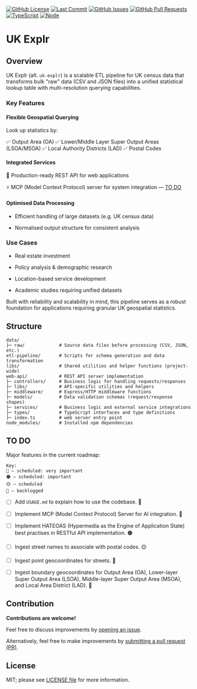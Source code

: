 [![GitHub License](https://img.shields.io/github/license/TejBirringTM/uk-explr?color=blue)](LICENSE.md)
[![Last Commit](https://img.shields.io/github/last-commit/TejBirringTM/uk-explr)](https://github.com/TejBirringTM/uk-explr/commits/main)
[![GitHub Issues](https://img.shields.io/github/issues/TejBirringTM/uk-explr)](https://github.com/TejBirringTM/uk-explr/issues)
[![GitHub Pull Requests](https://img.shields.io/github/issues-pr/TejBirringTM/uk-explr)](https://github.com/TejBirringTM/uk-explr/pulls)
[![TypeScript](https://img.shields.io/badge/TypeScript-5+-007ACC?logo=typescript&logoColor=007ACC&labelColor=FFF)](https://www.typescriptlang.org)
[![Node](https://img.shields.io/badge/Node-23+-3C873A?logo=node.js&labelColor=FFF)](https://nodejs.org)

# UK Explr

## Overview

UK Explr (alt. `uk-explr`) is a scalable ETL pipeline for UK census data that transforms bulk "raw" data (CSV and JSON files) into a unified statistical lookup table with multi-resolution querying capabilities.

### Key Features

#### Flexible Geospatial Querying

Look up statistics by:

✅ Output Area (OA)
✅ Lower/Middle Layer Super Output Areas (LSOA/MSOA)
✅ Local Authority Districts (LAD)
✅ Postal Codes

#### Integrated Services

🚀 Production-ready REST API for web applications

⚡ MCP (Model Context Protocol) server for system integration — [TO DO](#to-do)

#### Optimised Data Processing

- Efficient handling of large datasets (e.g. UK census data)

- Normalised output structure for consistent analysis

### Use Cases

- Real estate investment

- Policy analysis & demographic research

- Location-based service development

- Academic studies requiring unified datasets

Built with reliability and scalability in mind, this pipeline serves as a robust foundation for applications requiring granular UK geospatial statistics.

## Structure

```text
data/
├─ raw/             # Source data files before processing (CSV, JSON, etc.)
etl-pipeline/       # Scripts for schema generation and data transformation
libs/               # Shared utilities and helper functions (project-wide)
web-api/            # REST API server implementation
├─ controllers/     # Business logic for handling requests/responses
├─ libs/            # API-specific utilities and helpers
├─ middleware/      # Express/HTTP middleware functions
├─ models/          # Data validation schemas (request/response shapes)
├─ services/        # Business logic and external service integrations
├─ types/           # TypeScript interfaces and type definitions
├─ index.ts         # web server entry point
node_modules/       # Installed npm dependencies
```

## TO DO

Major features in the current roadmap:

```text
Key:
🔴 — scheduled: very important
🟠 — scheduled: important
🟡 — scheduled
🔘 — backlogged
```

- [ ] Add `USAGE.md` to explain how to use the codebase. 🔴

- [ ] Implement MCP (Model Context Protocol) Server for AI integration. 🔴

- [ ] Implement HATEOAS (Hypermedia as the Engine of Application State) best practises in RESTful API implementation. 🟠

- [ ] Ingest street names to associate with postal codes. 🟡

- [ ] Ingest point geocoordinates for streets. 🔘

- [ ] Ingest boundary geocoordinates for Output Area (OA), Lower-layer Super Output Area (LSOA), Middle-layer Super Output Area (MSOA), and Local Area District (LAD). 🔘

## Contribution

**Contributions are welcome!**

Feel free to discuss improvements by [opening an issue](https://github.com/TejBirringTM/uk-explr/issues).

Alternatively, feel free to make improvements by [submitting a pull request (PR)](https://github.com/TejBirringTM/uk-explr/pulls).

## License

MIT; please see [LICENSE file](LICENSE.md) for more information.
